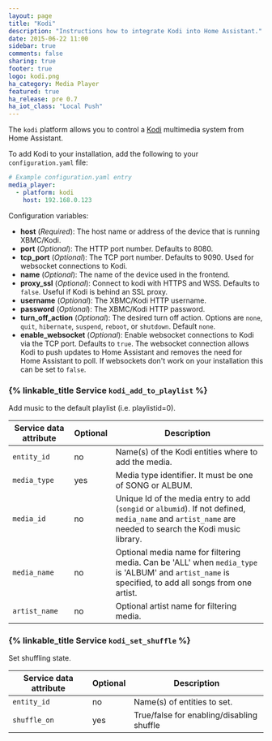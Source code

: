 ```yaml
---
layout: page
title: "Kodi"
description: "Instructions how to integrate Kodi into Home Assistant."
date: 2015-06-22 11:00
sidebar: true
comments: false
sharing: true
footer: true
logo: kodi.png
ha_category: Media Player
featured: true
ha_release: pre 0.7
ha_iot_class: "Local Push"
---
```



The `kodi` platform allows you to control a [Kodi](http://kodi.tv/) multimedia system from Home Assistant.

To add Kodi to your installation, add the following to your `configuration.yaml` file:

```yaml
# Example configuration.yaml entry
media_player:
  - platform: kodi
    host: 192.168.0.123
```

Configuration variables:

- **host** (*Required*): The host name or address of the device that is running XBMC/Kodi.
- **port** (*Optional*): The HTTP port number. Defaults to 8080.
- **tcp_port** (*Optional*): The TCP port number. Defaults to 9090. Used for websocket connections to Kodi.
- **name** (*Optional*): The name of the device used in the frontend.
- **proxy_ssl** (*Optional*): Connect to kodi with HTTPS and WSS. Defaults to `false`. Useful if Kodi is behind an SSL proxy.
- **username** (*Optional*): The XBMC/Kodi HTTP username.
- **password** (*Optional*): The XBMC/Kodi HTTP password.
- **turn_off_action** (*Optional*): The desired turn off action. Options are `none`, `quit`, `hibernate`, `suspend`, `reboot`, or `shutdown`. Default `none`.
- **enable_websocket** (*Optional*): Enable websocket connections to Kodi via the TCP port. Defaults to `true`. The websocket connection allows Kodi to push updates to Home Assistant and removes the need for Home Assistant to poll. If websockets don't work on your installation this can be set to `false`.


### {% linkable_title Service `kodi_add_to_playlist` %}

Add music to the default playlist (i.e. playlistid=0).

| Service data attribute | Optional | Description |
| ---------------------- | -------- | ----------- |
| `entity_id` | no | Name(s) of the Kodi entities where to add the media.
| `media_type` | yes | Media type identifier. It must be one of SONG or ALBUM.
| `media_id` | no | Unique Id of the media entry to add (`songid` or `albumid`). If not defined, `media_name` and `artist_name` are needed to search the Kodi music library.
| `media_name` | no| Optional media name for filtering media. Can be 'ALL' when `media_type` is 'ALBUM' and `artist_name` is specified, to add all songs from one artist.
| `artist_name` | no | Optional artist name for filtering media.

### {% linkable_title Service `kodi_set_shuffle` %}

Set shuffling state.

| Service data attribute | Optional | Description |
| ---------------------- | -------- | ----------- |
| `entity_id` | no | Name(s) of entities to set.
| `shuffle_on` | yes | True/false for enabling/disabling shuffle
